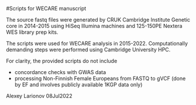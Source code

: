 #Scripts for WECARE manuscript

The source fastq files were generated by CRUK Cambridge Institute Genetic core in 2014-2015 using HiSeq Illumina machines and 125-150PE Nextera WES library prep kits.  

The scripts were used for WECARE analysis in 2015-2022.  Computationally demanding steps were performed using Cambridge University HPC. 

For clarity, the provided scripts do not include  

- concordance checks with GWAS data  
- processing Non-Finnish Female Europeans from FASTQ to gVCF (done by EF and involves publicly available 1KGP data only)  

Alexey Larionov
08Jul2022
